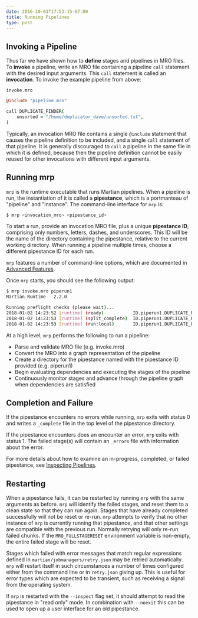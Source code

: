 ```yaml
---
date: 2016-10-01T17:53:15-07:00
title: Running Pipelines
type: post
---
```


## Invoking a Pipeline

Thus far we have shown how to **define** stages and pipelines in MRO files. To **invoke** a pipeline, write an MRO file containing a pipeline `call` statement with the desired input arguments. This `call` statement is called an **invocation**. To invoke the example pipeline from above:

`invoke.mro`
```coffee
@include "pipeline.mro"

call DUPLICATE_FINDER(
    unsorted = "/home/duplicator_dave/unsorted.txt",
)
```

Typically, an invocation MRO file contains a single `@include` statement that causes the pipeline definition to be included, and a single `call` statement of that pipeline. It is generally discouraged to `call` a pipeline in the same file in which it is defined, because then the pipeline definition cannot be easily reused for other invocations with different input arguments.

## Running mrp

`mrp` is the runtime executable that runs Martian pipelines. When a pipeline is run, the instantiation of it is called a **pipestance**, which is a portmanteau of "pipeline" and "instance". The command-line interface for `mrp` is:

```sh
$ mrp <invocation_mro> <pipestance_id>
```

To start a run, provide an invocation MRO file, plus a unique
**pipestance ID**, comprising only numbers, letters, dashes, and underscores.
This ID will be the name of the directory containing the pipestance, relative
to the current working directory. When running a pipeline multiple times,
choose a different pipestance ID for each run.

`mrp` features a number of command-line options, which are documented in [Advanced Features](../advanced-features).

Once `mrp` starts, you should see the following output:

```sh
$ mrp invoke.mro piperun1
Martian Runtime - 2.2.0

Running preflight checks (please wait)...
2018-01-02 14:23:52 [runtime] (ready)           ID.piperun1.DUPLICATE_FINDER.SORT_ITEMS
2018-01-02 14:23:53 [runtime] (split_complete)  ID.piperun1.DUPLICATE_FINDER.SORT_ITEMS
2018-01-02 14:23:53 [runtime] (run:local)       ID.piperun1.DUPLICATE_FINDER.SORT_ITEMS.fork0.chnk0.main
```

At a high level, `mrp` performs the following to run a pipeline:

- Parse and validate MRO file (e.g. invoke.mro)
- Convert the MRO into a graph representation of the pipeline
- Create a directory for the pipestance named with the pipestance ID provided (e.g. piperun1)
- Begin evaluating dependencies and executing the stages of the pipeline
- Continuously monitor stages and advance through the pipeline graph when dependencies are satisfied

## Completion and Failure

If the pipestance encounters no errors while running, `mrp` exits with status 0 and writes a `_complete` file in the top level of the pipestance directory.

If the pipestance encounters does an encounter an error, `mrp` exits with status 1. The failed stage(s) will contain an `_errors` file with information about the error.

For more details about how to examine an in-progress, completed, or failed pipestance, see [Inspecting Pipelines](../inspecting-pipelines).

## Restarting

When a pipestance fails, it can be restarted by running `mrp` with the same
arguments as before. `mrp` will identify the failed stages, and reset them to
a clean state so that they can run again. Stages that have already completed
successfully will not be reset or re-run.  `mrp` attempts to verify that no
other instance of `mrp` is currently running that pipestance, and that
other settings are compatible with the previous run.  Normally retrying will
only re-run failed chunks.  If the `MRO_FULLSTAGERESET` environment variable
is non-empty, the entire failed stage will be reset.

Stages which failed with error messages that match regular expressions defined
in `martian/jobmanagers/retry.json` may be retried automatically.  `mrp` will
restart itself in such circumstances a number of times configured either from
the command line or in `retry.json` giving up.  This is useful for error
types which are expected to be transient, such as receiving a signal from the
operating system.

If `mrp` is restarted with the `--inspect` flag set, it should attempt to read
the pipestance in "read only" mode.  In combination with `--noexit` this can be
used to open up a user interface for an old pipestance.
